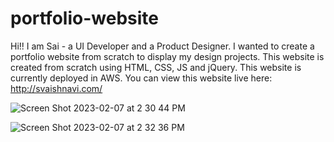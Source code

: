 # portfolio-website
Hi!!
I am Sai - a UI Developer and a Product Designer. I wanted to create a portfolio website from scratch to display my design projects. This website is created from scratch using HTML, CSS, JS and jQuery. This website is currently deployed in AWS.
You can view this website live here: http://svaishnavi.com/

![Screen Shot 2023-02-07 at 2 30 44 PM](https://user-images.githubusercontent.com/13002463/217346389-4659308d-2851-4b4f-8400-308ff00e2233.png)


![Screen Shot 2023-02-07 at 2 32 36 PM](https://user-images.githubusercontent.com/13002463/217346753-1ebe6648-93f6-40f5-8012-49f5cc009011.png)
